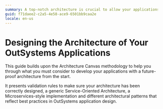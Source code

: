 ```yaml
---
summary: A top-notch architecture is crucial to allow your applications to grow and adapt to your OutSystems business requirements as they evolve, with minimal impacts.
guid: f71daee2-c2a5-4e58-ace9-6501bb9caa2e
locale: en-us
---
```


# Designing the Architecture of Your OutSystems Applications

This guide builds upon the Architecture Canvas methodology to help you through what you must consider to develop your applications with a future-proof architecture from the start.

It presents validation rules to make sure your architecture has been correctly designed, a generic Service-Oriented Architecture, a Microservices-style implementation and different architectural patterns that reflect best practices in OutSystems application design.
